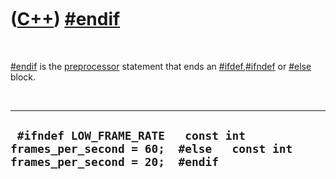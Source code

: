 
 

 

 

 

 

([C++](Cpp.md)) [\#endif](CppEndif.md)
========================================

 

[\#endif](CppEndif.md) is the [preprocessor](CppPreprocessor.md)
statement that ends an [\#ifdef](CppIfdef.md),[\#ifndef](CppIfndef.md)
or [\#else](CppPreElse.md) block.

 

  ------------------------------------------------------------------------------------------------------------------
  ` #ifndef LOW_FRAME_RATE   const int frames_per_second = 60;  #else   const int frames_per_second = 20;  #endif`
  ------------------------------------------------------------------------------------------------------------------

 

 

 

 

 

 

